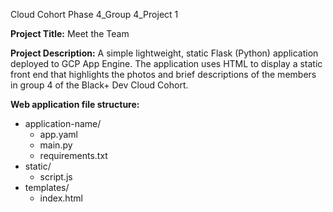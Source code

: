 Cloud Cohort Phase 4_Group 4_Project 1

**Project Title:**
Meet the Team

**Project Description:**
A simple lightweight, static Flask (Python) application deployed to GCP App Engine. The application uses HTML to display a static front end that highlights the photos and brief descriptions of the members in group 4 of the Black+ Dev Cloud Cohort.

**Web application file structure:**
- application-name/
	- app.yaml
	- main.py
	- requirements.txt
- static/
	- script.js
- templates/
	- index.html



